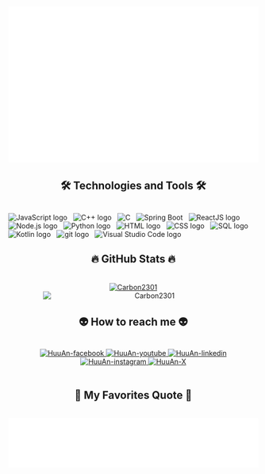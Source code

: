 <!-- Carbon -->
<a href="#" target="_blank">
  <img src="svg/huuandev.svg" width="1200" alt="Carbon" />
</a>

<h2 align="center">🛠 Technologies and Tools 🛠</h2>
<br>
<!-- https://simpleicons.org/ -->
<span><img src="https://img.shields.io/badge/JavaScript-282C34?logo=javascript&logoColor=F7DF1E" alt="JavaScript logo" title="JavaScript" height="25" /></span>
&nbsp;
<span><img src="https://img.shields.io/badge/C++-282C34?logo=cplusplus&logoColor=00599C" alt="C++ logo" title="C++" height="25" /></span>
&nbsp;
<span><img src="https://img.shields.io/badge/-282C34?logo=c&logoColor=A8B9CC" alt="C" title="C" height="25" /></span>
&nbsp;
<span><img src="https://img.shields.io/badge/Spring Boot-282C34?logo=spring&logoColor=6DB33F" alt="Spring Boot" title="Spring Boot" height="25" /></span>
&nbsp;
<span><img src="https://img.shields.io/badge/ReactJS-282C34?logo=react&logoColor=61DAFB" alt="ReactJS logo" title="ReactJS" height="25" /></span>
&nbsp;
<span><img src="https://img.shields.io/badge/Node.js-282C34?logo=node.js&logoColor=00F200" alt="Node.js logo" title="Node.js" height="25" /></span>
&nbsp;
<span><img src="https://img.shields.io/badge/Python-282C34?logo=python&logoColor=3666AB" alt="Python logo" title="MongoDB" height="25" /></span>
&nbsp;
<span><img src="https://img.shields.io/badge/HTML-282C34?logo=html5&logoColor=E34F26" alt="HTML logo" title="HTML5" height="25" /></span>
&nbsp;
<span><img src="https://img.shields.io/badge/CSS-282C34?logo=css3&logoColor=1572B6" alt="CSS logo" title="CSS3" height="25" /></span>
&nbsp;
<span><img src="https://img.shields.io/badge/SQL-282C34?logo=mysql&logoColor=4479A1" alt="SQL logo" title="SQL Server" height="25" /></span>
&nbsp;
<span><img src="https://img.shields.io/badge/Kotlin-282C34?logo=kotlin&logoColor=7F52FF" alt="Kotlin logo" title="Kotlin" height="25" /></span>
&nbsp;
<span><img src="https://img.shields.io/badge/git-282C34?logo=git&logoColor=F05032" alt="git logo" title="git" height="25" /></span>
&nbsp;
<span><img src="https://img.shields.io/badge/VS%20Code-282C34?logo=visual-studio-code&logoColor=007ACC" alt="Visual Studio Code logo" title="Visual Studio Code" height="25" /></span>
&nbsp;

<br>
<h2 align="center">🔥 GitHub Stats 🔥</h2>
<!-- https://github.com/anuraghazra/github-readme-stats -->
<br>
<div align=center>
  <a href="#" title="HuuAndev">
    <img width="315" align="center" src="https://github-readme-stats.vercel.app/api/top-langs?username=Carbon2301&hide=c%23,powershell,Mathematica,Ruby,Objective-C,Objective-C%2b%2b,Cuda&title_color=61dafb&text_color=ffffff&icon_color=61dafb&bg_color=20232a&langs_count=8&layout=compact&border_color=61dafb&hide_border=true" alt="Carbon2301" />
  </a>
  <a href="#" title="HuuAndev">
    <img align="right" width="434" src="https://github-readme-stats.vercel.app/api?username=Carbon2301&show_icons=true&theme=react&border_color=61dafb&hide_border=true" alt="Carbon2301" />
  </a>
</div>

<br>
<h2 align="center">👽 How to reach me 👽</h2>
<br>
<!-- https://icons8.com -->
<div align="center">
  
  <a href="https://www.facebook.com/trinhan2301.hls/" target="blank">
    <img src="https://img.icons8.com/bubbles/100/000000/facebook-new.png" alt="HuuAn-facebook" />
  </a>
  <a href="https://www.youtube.com/@antrinhhuu9029" target="blank">
    <img src="https://img.icons8.com/bubbles/100/000000/youtube-squared.png" alt="HuuAn-youtube" />
  </a>
  <a href="https://www.linkedin.com/in/an-trinh-huu-86791732b/" target="blank">
    <img src="https://img.icons8.com/bubbles/100/000000/linkedin.png" alt="HuuAn-linkedin" />
  </a>
  <a href="https://www.instagram.com/_thuan_231/" target="blank">
    <img src="https://img.icons8.com/bubbles/100/000000/instagram.png" alt="HuuAn-instagram" />
  </a>
  <a href="https://x.com/huuan2301" target="top">
    <img src="https://img.icons8.com/?size=100&id=I02TdaPxbwRz&format=png&color=000000" alt="HuuAn-X" />
  </a>
</div>

<br>
<h2 align="center">📑 My Favorites Quote 📑</h2>
<br>
<a href="#" target="_blank">
  <img src="svg/huuandev-quotes.svg" width="1000" height="100" alt="Carbon" />
</a>


